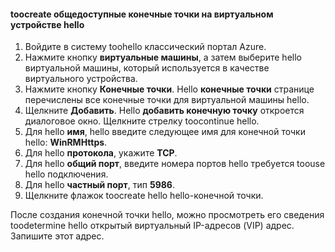 #### <a name="toocreate-public-endpoints-on-hello-virtual-device"></a>toocreate общедоступные конечные точки на виртуальном устройстве hello

1. Войдите в систему toohello классический портал Azure.
2. Нажмите кнопку **виртуальные машины**, а затем выберите hello виртуальной машины, который используется в качестве виртуального устройства.
3. Нажмите кнопку **Конечные точки**. Hello **конечные точки** странице перечислены все конечные точки для виртуальной машины hello.
4. Щелкните **Добавить**. Hello **добавить конечную точку** откроется диалоговое окно. Щелкните стрелку toocontinue hello.
5. Для hello **имя**, hello введите следующее имя для конечной точки hello: **WinRMHttps**.
6. Для hello **протокола**, укажите **TCP**.
7. Для hello **общий порт**, введите номера портов hello требуется toouse hello подключения.
8. Для hello **частный порт**, тип **5986**.
9. Щелкните флажок toocreate hello hello-конечной точки.

После создания конечной точки hello, можно просмотреть его сведения toodetermine hello открытый виртуальный IP-адресов (VIP) адрес. Запишите этот адрес.

